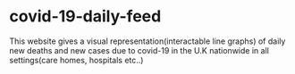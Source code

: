 # covid-19-daily-feed

This website gives a visual representation(interactable line graphs) of daily new deaths and new cases due to covid-19 in the U.K nationwide in all settings(care homes, hospitals etc..)

